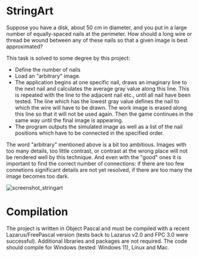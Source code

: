 # StringArt

Suppose you have a disk, about 50 cm in diameter, and you put in a large number of equally-spaced nails at the perimeter. How should a long wire or thread be wound between any of these nails so that a given image is best approximated?

This task is solved to some degree by this project:
* Define the number of nails
* Load an "arbitrary" image.
* The application begins at one specific nail, draws an imaginary line to the next nail and calculates the average gray value along this line. This is repeated with the line to the adjacent nail etc., until all nail have been tested. The line which has the lowest gray value defines the nail to which the wire will have to be drawn. The work image is erased along this line so that it will not be used again. Then the game continues in the same way until the final image is appearing.
* The program outputs the simulated image as well as a list of the nail positions which have to be connected in the specified order.

The word "arbitrary" mentioned above is a bit too ambitious. Images with too many details, too little contrast, or contrast at the wrong place will not be rendered well by this technique. And even with the "good" ones it is important to find the correct number of connections: if there are too few connetions significant details are not yet resolved, if there are too many the image becomes too dark.

![screenshot_stringart](https://github.com/wp-xyz/StringArt/assets/30792460/2e4f854e-42a5-45f4-aa45-f54d1a5b4dd0)

# Compilation
The project is written in Object Pascal and must be compiled with a recent Lazarus/FreePascal version (tests back to Lazarus v2.0 and FPC 3.0 were successful). Additional libraries and packages are not required. The code should compile for Windows (tested: Windows 11), Linux and Mac.
